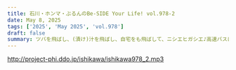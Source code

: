 ```yaml
---
title: 石川・ホンマ・ぶるんのBe-SIDE Your Life! vol.978-2
date: May 8, 2025
tags: ['2025', 'May 2025', 'vol.978']
draft: false
summary: ツバを飛ばし、(漬け)汁を飛ばし、自宅をも飛ばして、ニシエヒガシエ♪高速バスに乗りさえすれば、明日に向かって生きていけますね...参考リンク：「けあげ」駅周辺はこんな感じ。（←マップが開きます）
---
```


http://project-phi.ddo.jp/ishikawa/ishikawa978_2.mp3